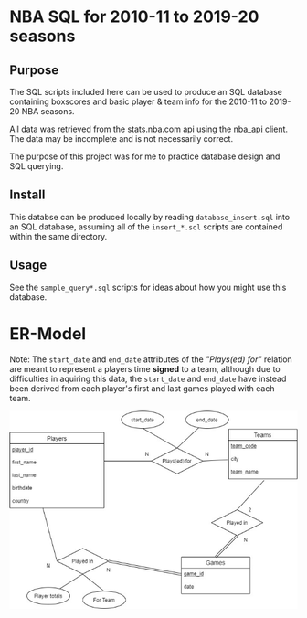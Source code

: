 
NBA SQL for 2010-11 to 2019-20 seasons
=

Purpose
-
The SQL scripts included here can be used to produce an SQL database containing boxscores and basic player & team info for the 2010-11 to 2019-20 NBA seasons.

All data was retrieved from the stats.nba.com api using the [nba\_api client](www.github.com/swar/nba_api).
The data may be incomplete and is not necessarily correct. 

The purpose of this project was for me to practice database design and SQL querying.

Install
-
This databse can be produced locally by reading `database_insert.sql` into an SQL database, assuming all of the `insert_*.sql` scripts are contained within the same directory.

Usage
-
See the `sample_query*.sql` scripts for ideas about how you might use this database.

# ER-Model
Note: The `start_date` and `end_date` attributes of the *"Plays(ed) for"* relation are meant to represent a players time **signed** to a team, although due to difficulties in aquiring this data, the `start_date` and `end_date` have instead been derived from each player's first and last games played with each team.

![ER-Model for NBA SQL Database](./img/nba_sql_ermodel.jpg)

